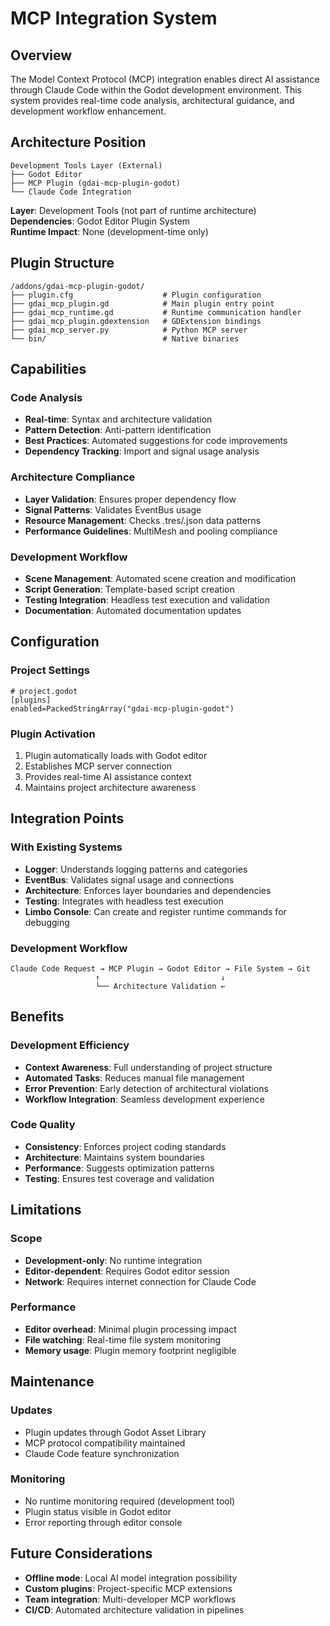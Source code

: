 # MCP Integration System

## Overview
The Model Context Protocol (MCP) integration enables direct AI assistance through Claude Code within the Godot development environment. This system provides real-time code analysis, architectural guidance, and development workflow enhancement.

## Architecture Position
```
Development Tools Layer (External)
├── Godot Editor
├── MCP Plugin (gdai-mcp-plugin-godot)
└── Claude Code Integration
```

**Layer**: Development Tools (not part of runtime architecture)  
**Dependencies**: Godot Editor Plugin System  
**Runtime Impact**: None (development-time only)

## Plugin Structure
```
/addons/gdai-mcp-plugin-godot/
├── plugin.cfg                    # Plugin configuration
├── gdai_mcp_plugin.gd            # Main plugin entry point
├── gdai_mcp_runtime.gd           # Runtime communication handler  
├── gdai_mcp_plugin.gdextension   # GDExtension bindings
├── gdai_mcp_server.py            # Python MCP server
└── bin/                          # Native binaries
```

## Capabilities

### Code Analysis
- **Real-time**: Syntax and architecture validation
- **Pattern Detection**: Anti-pattern identification
- **Best Practices**: Automated suggestions for code improvements
- **Dependency Tracking**: Import and signal usage analysis

### Architecture Compliance  
- **Layer Validation**: Ensures proper dependency flow
- **Signal Patterns**: Validates EventBus usage
- **Resource Management**: Checks .tres/.json data patterns
- **Performance Guidelines**: MultiMesh and pooling compliance

### Development Workflow
- **Scene Management**: Automated scene creation and modification
- **Script Generation**: Template-based script creation
- **Testing Integration**: Headless test execution and validation
- **Documentation**: Automated documentation updates

## Configuration

### Project Settings
```gdscript
# project.godot
[plugins]
enabled=PackedStringArray("gdai-mcp-plugin-godot")
```

### Plugin Activation
1. Plugin automatically loads with Godot editor
2. Establishes MCP server connection
3. Provides real-time AI assistance context
4. Maintains project architecture awareness

## Integration Points

### With Existing Systems
- **Logger**: Understands logging patterns and categories
- **EventBus**: Validates signal usage and connections  
- **Architecture**: Enforces layer boundaries and dependencies
- **Testing**: Integrates with headless test execution
- **Limbo Console**: Can create and register runtime commands for debugging

### Development Workflow
```
Claude Code Request → MCP Plugin → Godot Editor → File System → Git
                   ↑                           ↓
                   └── Architecture Validation ←
```

## Benefits

### Development Efficiency
- **Context Awareness**: Full understanding of project structure
- **Automated Tasks**: Reduces manual file management
- **Error Prevention**: Early detection of architectural violations
- **Workflow Integration**: Seamless development experience

### Code Quality
- **Consistency**: Enforces project coding standards
- **Architecture**: Maintains system boundaries
- **Performance**: Suggests optimization patterns
- **Testing**: Ensures test coverage and validation

## Limitations

### Scope
- **Development-only**: No runtime integration
- **Editor-dependent**: Requires Godot editor session
- **Network**: Requires internet connection for Claude Code

### Performance
- **Editor overhead**: Minimal plugin processing impact
- **File watching**: Real-time file system monitoring
- **Memory usage**: Plugin memory footprint negligible

## Maintenance

### Updates
- Plugin updates through Godot Asset Library
- MCP protocol compatibility maintained
- Claude Code feature synchronization

### Monitoring  
- No runtime monitoring required (development tool)
- Plugin status visible in Godot editor
- Error reporting through editor console

## Future Considerations
- **Offline mode**: Local AI model integration possibility
- **Custom plugins**: Project-specific MCP extensions
- **Team integration**: Multi-developer MCP workflows
- **CI/CD**: Automated architecture validation in pipelines